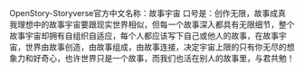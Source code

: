 OpenStory-Storyverse官方中文名称：故事宇宙 
口号是：创作无限，故事成真
我理想中的故事宇宙要跟现实世界相似，但每一个故事深入都具有无限细节，整个故事宇宙却拥有自组织自适应，每个人都应该写下自己或他人的故事，在故事宇宙，世界由故事创造，由故事组成，由故事连接，决定宇宙上限的只有你无尽的想象力和好奇心，也许世界只是一个故事，而我们也活在别人的故事里，与君共勉！